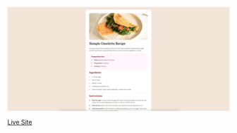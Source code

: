 ![](screenshot.png)

[Live Site](https://recipe-page-nqeop0uom-dylandebruijns-projects.vercel.app/)
